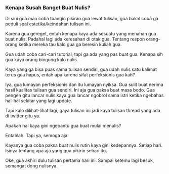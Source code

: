 ### Kenapa Susah Banget Buat Nulis?

Di sini gua mau coba tuangin pikiran gua lewat tulisan, gua bakal coba ga peduli soal estetika/keindahan tulisan ini.

Karena gua gereget, entah kenapa kaya ada sesuatu yang menahan gua buat nulis. Padahal lagi ada keresahan di otak gua. Tentang respon orang-orang ketika mereka tau kalo gua ga beresin kuliah gua.

Gua udah coba cari-cari tutorial, tapi ga ada yang pas buat gua. Kenapa sih gua kaya orang bingung kalo nulis.

Kaya yang ga bisa puas sama tulisan sendiri, gua udah nulis satu kalimat terus gua hapus, entah apa karena sifat perfeksionis gua kah?

Iya, gua lumayan perfeksionis dan itu lumayan nyiksa. Gua sulit buat nerima hasil kualitas tulisan gua sendiri. Ini aja gua paksa buat masa bodo. Gua pengen gitu lancar nulis kaya gua lancar ngobrol sama istri ketika ngebahas hal-hal sekitar yang lagi update.

Tapi kalo dilihat-lihat lagi, gaya tulisan ini jadi kaya tulisan thread yang ada di twitter gitu ya.

Apakah hal kaya gini ngebantu gua buat mulai menulis?

Entahlah. Tapi ya, semoga aja.

Kayanya gua coba paksa buat nulis rutin kaya gini kedepannya. Setiap hari. Isinya tentang apa aja yang gua pikirin sehari itu.

Oke, gua akhiri dulu tulisan pertama hari ini. Sampai ketemu lagi besok, semangat dong nulisnya.
